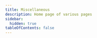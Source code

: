 ```yaml
---
title: Miscellaneous
description: Home page of various pages
sidebar:
  hidden: true
tableOfContents: false
---
```

